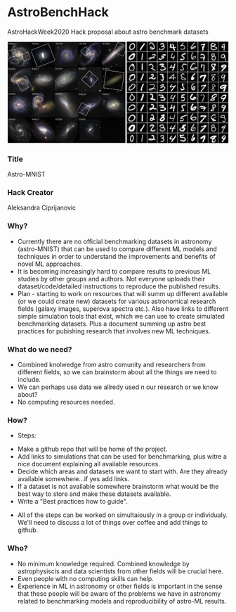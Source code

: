 # AstroBenchHack
AstroHackWeek2020 Hack proposal about astro benchmark datasets

![](Astro-MNIST.png)


### Title
Astro-MNIST

### Hack Creator
Aleksandra Ciprijanovic

### Why?
* Currently there are no official benchmarking datasets in astronomy (astro-MNIST) that can be used to compare different ML models and techniques in order to understand the improvements and benefits of novel ML approaches.
* It is becoming increasingly hard to compare results to previous ML studies by other groups and authors. Not everyone uploads their dataset/code/detailed instructions to reproduce the published results. 
* Plan - starting to work on resources that will summ up different available (or we could create new) datasets for various astronomical research fields (galaxy images, superova spectra etc.). Also have links to different simple simulation tools that exist, which we can use to create simulated benchmarking datasets. Plus a document summing up astro best practices for pubishing research that involves new ML techniques.

### What do we need?
* Combined knolwedge from astro comunity and researchers from different fields, so we can brainstorm about all the things we need to include.
* We can perhaps use data we allredy used n our research or we know about?
* No computing resources needed.

### How?
* Steps: 
- Make a github repo that will be home of the project.
- Add links to simulations that can be used for benchmarking, plus witre a nice document explaining all available resources.
- Decide which areas and datasets we want to start with. Are they already available somewhere...if yes add links.
- If a dataset is not available somewhere brainstorm what would be the best way to store and make these datasets available.
- Write a "Best practices how to guide".
* All of the steps can be worked on simultaiously in a group or individualy. We'll need to discuss a lot of things over coffee and add things to github.

### Who?
* No minimum knowledge required. Combined knowledge by astrophysiscis and data scientists from other fields will be crucial here.
* Even people with no computing skills can help.
* Experience in ML in astronomy or other fields is important in the sense that these people will be aware of the problems we have in astronomy related to benchmarking models and reproducibility of astro-ML results.


